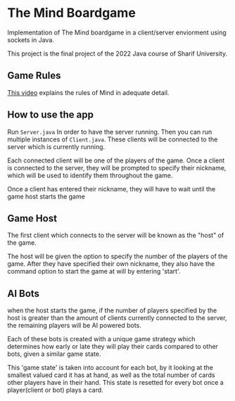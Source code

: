 # The Mind Boardgame

Implementation of The Mind boardgame in a client/server enviorment using sockets in Java. 

This project is the final project of the 2022 Java course of Sharif University.

## Game Rules
[This video](https://www.youtube.com/watch?v=uXl8MC0GMYE) explains the rules of Mind in adequate detail.

## How to use the app

Run `Server.java` In order to have the server running. Then you can run multiple instances of `Client.java`.
These clients will be connected to the server which is currently running.

Each connected client will be one of the players of the game.
Once a client is connected to the server, they will be prompted to specify their nickname, which will be used to identify them throughout the game.

Once a client has entered their nickname, they will have to wait until the game host starts the game

## Game Host 
The first client which connects to the server will be known as the "host" of the game. 

The host will be given the option to specify the number of the players of the game. After they have specified their own nickname, they also have the command option to start the game at will by entering 'start'.


## AI Bots 

when the host starts the game, if the number of players specified by the host is greater than the amount of clients currently connected to the server,
the remaining players will be AI powered bots. 

Each of these bots is created with a unique game strategy which determines how early or late they will play their cards compared to other bots, given a similar game state.

This 'game state' is taken into account for each bot, by it looking at the smallest valued card it has at hand, as well as the total number of cards other players have in their hand. 
This state is resetted for every bot once a player(client or bot) plays a card. 
